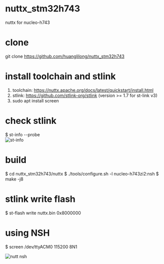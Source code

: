 # nuttx_stm32h743
nuttx for nucleo-h743

# clone
git clone https://github.com/huanglilong/nuttx_stm32h743

# install toolchain and stlink
1. toolchain: https://nuttx.apache.org/docs/latest/quickstart/install.html
2. stlink: https://github.com/stlink-org/stlink (version >= 1.7 for st-link v3)
3. sudo apt install screen

# check stlink
$ st-info --probe  
![st-info](https://user-images.githubusercontent.com/7278867/173167624-0a733c40-f3f0-47e3-a019-b4ee4bf0fa6f.png)

# build
$ cd nuttx_stm32h743/nuttx
$ ./tools/configure.sh -l nucleo-h743zi2:nsh
$ make -j8

# stlink write flash
$ st-flash write nuttx.bin 0x8000000

# using NSH
$ screen /dev/ttyACM0 115200 8N1

![nutt nsh](https://user-images.githubusercontent.com/7278867/173167551-ce07b037-ef3c-4b6b-9723-f29d6e3fdc61.png)
